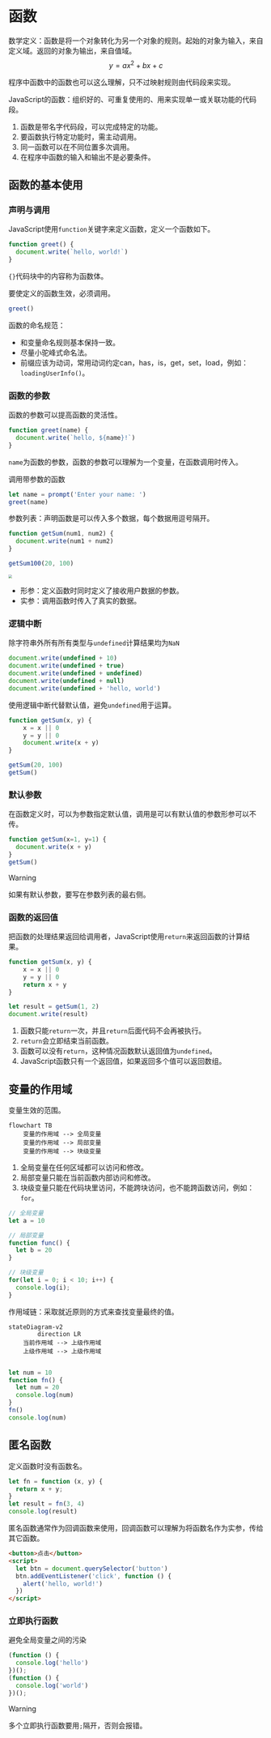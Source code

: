 # 函数

数学定义：函数是将一个对象转化为另一个对象的规则。起始的对象为输入，来自定义域。返回的对象为输出，来自值域。
$$
y=ax^2+bx+c
$$


程序中函数中的函数也可以这么理解，只不过映射规则由代码段来实现。

JavaScript的函数：组织好的、可重复使用的、用来实现单一或关联功能的代码段。

1. 函数是带名字代码段，可以完成特定的功能。
2. 要函数执行特定功能时，需主动调用。
3. 同一函数可以在不同位置多次调用。
4. 在程序中函数的输入和输出不是必要条件。

## 函数的基本使用

### 声明与调用

JavaScript使用`function`关键字来定义函数，定义一个函数如下。

```js
function greet() {
  document.write(`hello, world!`)
}
```

`{}`代码块中的内容称为函数体。

要使定义的函数生效，必须调用。

```js
greet()
```

函数的命名规范：

* 和变量命名规则基本保持一致。
* 尽量小驼峰式命名法。
* 前缀应该为动词，常用动词约定can，has，is，get，set，load，例如：`loadingUserInfo()`。

### 函数的参数

函数的参数可以提高函数的灵活性。

```js
function greet(name) {
  document.write(`hello, ${name}!`)
}
```

`name`为函数的参数，函数的参数可以理解为一个变量，在函数调用时传入。

调用带参数的函数

```js
let name = prompt('Enter your name: ')
greet(name)
```

参数列表：声明函数是可以传入多个数据，每个数据用逗号隔开。

```js
function getSum(num1, num2) {
  document.write(num1 + num2)
}

getSum100(20, 100)
```

<img src="https://raw.githubusercontent.com/hughxusu/lesson-web/refs/heads/developing/_images/d-js/Xnip2024-11-27_16-55-06.jpg" style="zoom:45%;" />

* 形参：定义函数时同时定义了接收用户数据的参数。
* 实参：调用函数时传入了真实的数据。

### 逻辑中断

除字符串外所有所有类型与`undefined`计算结果均为`NaN`

```js
document.write(undefined + 10)
document.write(undefined + true)
document.write(undefined + undefined)
document.write(undefined + null)
document.write(undefined + 'hello, world')
```

使用逻辑中断代替默认值，避免`undefined`用于运算。

```js
function getSum(x, y) {
    x = x || 0
    y = y || 0
    document.write(x + y)
}

getSum(20, 100)
getSum()
```

### 默认参数

在函数定义时，可以为参数指定默认值，调用是可以有默认值的参数形参可以不传。

```js
function getSum(x=1, y=1) {
  document.write(x + y)
}
getSum()
```

> [!warning]
>
> 如果有默认参数，要写在参数列表的最右侧。

### 函数的返回值

把函数的处理结果返回给调用者，JavaScript使用`return`来返回函数的计算结果。

```js
function getSum(x, y) {
    x = x || 0
    y = y || 0
    return x + y
}

let result = getSum(1, 2)
document.write(result)
```

1. 函数只能`return`一次，并且`return`后面代码不会再被执行。
2. `return`会立即结束当前函数。
3. 函数可以没有`return`，这种情况函数默认返回值为`undefined`。
4. JavaScript函数只有一个返回值，如果返回多个值可以返回数组。

## 变量的作用域

变量生效的范围。

```mermaid
flowchart TB
    变量的作用域 --> 全局变量
    变量的作用域 --> 局部变量
    变量的作用域 --> 块级变量
```

1. 全局变量在任何区域都可以访问和修改。
2. 局部变量只能在当前函数内部访问和修改。
3. 块级变量只能在代码块里访问，不能跨块访问，也不能跨函数访问，例如：`for`。

```js
// 全局变量
let a = 10

// 局部变量
function func() {
  let b = 20
}

// 块级变量
for(let i = 0; i < 10; i++) {
  console.log(i);
}
```

作用域链：采取就近原则的方式来查找变量最终的值。

```mermaid
stateDiagram-v2
		direction LR
    当前作用域 --> 上级作用域
    上级作用域 --> 上级作用域
   
```

```js
let num = 10
function fn() {
  let num = 20
  console.log(num)
}
fn()
console.log(num)
```

## 匿名函数

定义函数时没有函数名。

```js
let fn = function (x, y) {
  return x + y;
}
let result = fn(3, 4)
console.log(result)
```

匿名函数通常作为回调函数来使用，回调函数可以理解为将函数名作为实参，传给其它函数。

```html
<button>点击</button>
<script>
  let btn = document.querySelector('button')
  btn.addEventListener('click', function () {
    alert('hello, world!')
  })
</script>
```

### 立即执行函数

避免全局变量之间的污染

```js
(function () {
  console.log('hello')
})();
(function () {
  console.log('world')
})();
```

> [!warning]
>
> 多个立即执行函数要用`;`隔开，否则会报错。
